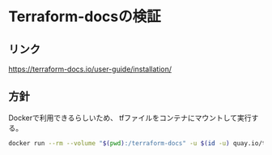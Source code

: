 # Terraform-docsの検証

## リンク

<https://terraform-docs.io/user-guide/installation/>

## 方針

Dockerで利用できるらしいため、
tfファイルをコンテナにマウントして実行する。

```bash
docker run --rm --volume "$(pwd):/terraform-docs" -u $(id -u) quay.io/terraform-docs/terraform-docs:0.18.0 markdown /terraform-docs > terraform-docs.md
```
